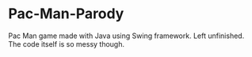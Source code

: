 # Pac-Man-Parody
Pac Man game made with Java using Swing framework. Left unfinished.
The code itself is so messy though.
